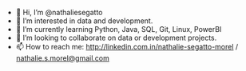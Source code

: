 - 👋 Hi, I’m @nathaliesegatto
- 👀 I’m interested in data and development.
- 🌱 I’m currently learning Python, Java, SQL, Git, Linux, PowerBI
- 💞️ I’m looking to collaborate on data or development projects.
- 📫 How to reach me: http://linkedin.com.in/nathalie-segatto-morel / nathalie.s.morel@gmail.com

<!---
nathaliesegatto/nathaliesegatto is a ✨ special ✨ repository because its `README.md` (this file) appears on your GitHub profile.
You can click the Preview link to take a look at your changes.
--->
